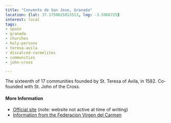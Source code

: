 ```yaml
---
title: "Convento de San Jose, Granada"
location: {lat: 37.1750625813513, lng: -3.5968725}
interest: local
tags:
- spain
- granada
- churches
- holy-persons
- teresa-avila
- discalced-carmelites
- communities
- john-cross

---
```



The sixteenth of 17 communities founded by St. Teresa of Avila, in 1582.  Co-founded with St. John of the Cross.

#### More Information

* [Official site](http://www.carmelitasdescalzasgranada.es/) (note: website not active at time of writing)
* [Information from the Federacion Virgen del Carmen](https://federacionvirgendelcarmen.wordpress.com/conventos/convento-de-san-jose-granada/)





